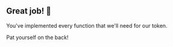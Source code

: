 ## Great job! 🤘

You've implemented every function that we'll need for our token.

Pat yourself on the back!